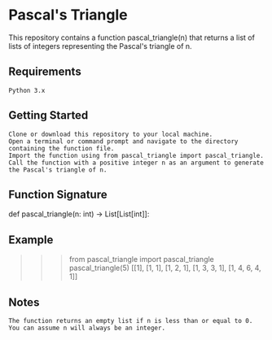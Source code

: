 # Pascal's Triangle

This repository contains a function pascal_triangle(n) that returns a list of lists of integers representing the Pascal's triangle of n.

## Requirements

    Python 3.x

## Getting Started

    Clone or download this repository to your local machine.
    Open a terminal or command prompt and navigate to the directory containing the function file.
    Import the function using from pascal_triangle import pascal_triangle.
    Call the function with a positive integer n as an argument to generate the Pascal's triangle of n.

## Function Signature

def pascal_triangle(n: int) -> List[List[int]]:

## Example

>>> from pascal_triangle import pascal_triangle
>>> pascal_triangle(5)
[[1], [1, 1], [1, 2, 1], [1, 3, 3, 1], [1, 4, 6, 4, 1]]

## Notes

    The function returns an empty list if n is less than or equal to 0.
    You can assume n will always be an integer.